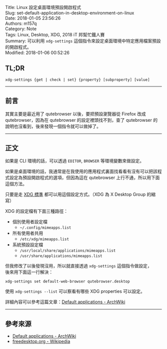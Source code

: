 Title: Linux 設定桌面環境預設開啟程式  
Slug: set-default-application-in-desktop-environment-on-linux  
Date: 2018-01-05 23:56:26  
Authors: m157q  
Category: Note  
Tags: Linux, Desktop, XDG, 2018 iT 邦幫忙鐵人賽  
Summary: 可以利用 `xdg-settings` 這個指令來設定桌面環境中特定應用檔案預設的開啟程式。  
Modified: 2018-01-06 00:52:26  
  
  
## TL;DR  
  
`xdg-settings {get | check | set} {property} [subproperty] [value]`  
  
---  
  
## 前言  
  
其實主要是最近用了 qutebrowser 以後，要把預設瀏覽器從 Firefox 改成 qutebrowser，因為在 qutebrowser 的設定裡頭找不到，查了 qutebrowser 的說明也沒看到，後來發現一個指令就可以做掉了。  
  
---  
  
## 正文  
  
如果是 CLI 環境的話，可以透過 `EDITOR`, `BROWSER` 等環境變數來做設定。  
  
如果是桌面環境的話，我通常是在我使用的應用程式裏面找看看有沒有可以把該程式設定為預設開啟程式的選項，但因為這在 qutebrowser 上行不通，所以用下面這個方法。  
  
只要是走 [XDG 標準](https://specifications.freedesktop.org/mime-apps-spec/mime-apps-spec-1.0.html) 都可以用這個設定方式。（XDG 為 X Desktop Group 的縮寫）  
  
XDG 的設定檔有下面三種路徑：  
  
+ 個別使用者設定檔  
    + `~/.config/mimeapps.list`  
+ 所有使用者共用  
    + `/etc/xdg/mimeapps.list`  
+ 系統預設設定檔  
    + `/usr/local/share/applications/mimeapps.list`  
    + `/usr/share/applications/mimeapps.list`  
  
但我修改了以後發現沒用，所以就直接透過 `xdg-settings` 這個指令做設定，  
後來用下面這一行解決：  
  
`xdg-settings set default-web-browser qutebrowser.desktop`  
  
使用 `xdg-settings --list` 可以察看有哪些 XDG properties 可以設定。  
  
詳細內容可以參考這篇文章：[Default applications - ArchWiki](https://wiki.archlinux.org/index.php/Default_applications#xdg-utils)  
  
---  
  
## 參考來源  
  
+ [Default applications - ArchWiki](https://wiki.archlinux.org/index.php/Default_applications#xdg-utils)  
+ [freedesktop.org - Wikipedia](https://en.wikipedia.org/wiki/Freedesktop.org)  
